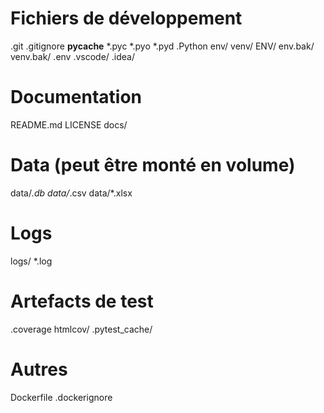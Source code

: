# Fichiers de développement
.git
.gitignore
__pycache__
*.pyc
*.pyo
*.pyd
.Python
env/
venv/
ENV/
env.bak/
venv.bak/
.env
.vscode/
.idea/

# Documentation
README.md
LICENSE
docs/

# Data (peut être monté en volume)
data/*.db
data/*.csv
data/*.xlsx

# Logs
logs/
*.log

# Artefacts de test
.coverage
htmlcov/
.pytest_cache/

# Autres
Dockerfile
.dockerignore